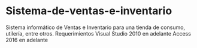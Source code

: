# Sistema-de-ventas-e-inventario
Sistema informático de Ventas e Inventario para una tienda de consumo, utilería, entre otros.
Requerimientos
Visual Studio 2010 en adelante
Access 2016 en adelante
